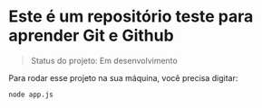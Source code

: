 <h1>Este é um repositório teste para aprender Git e Github</h1>

> Status do projeto: Em desenvolvimento

Para rodar esse projeto na sua máquina, você precisa digitar:

```
node app.js
```
